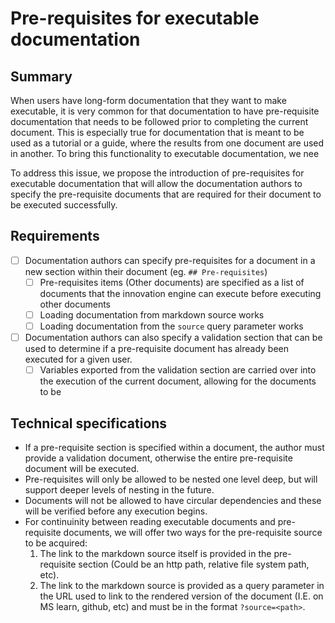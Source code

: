# Pre-requisites for executable documentation

## Summary

When users have long-form documentation that they want to make executable, it is
very common for that documentation to have pre-requisite documentation that needs
to be followed prior to completing the current document. This is especially true
for documentation that is meant to be used as a tutorial or a guide, where the results
from one document are used in another. To bring this functionality to executable
documentation, we nee

To address this issue, we propose the introduction of pre-requisites for executable
documentation that will allow the documentation authors to specify the pre-requisite
documents that are required for their document to be executed successfully.

## Requirements

- [ ] Documentation authors can specify pre-requisites for a document in a new
      section within their document (eg. `## Pre-requisites`)
  - [ ] Pre-requisites items (Other documents) are specified as a list of
        documents that the innovation engine can execute before executing other documents
  - [ ] Loading documentation from markdown source works
  - [ ] Loading documentation from the `source` query parameter works
- [ ] Documentation authors can also specify a validation section that can be
      used to determine if a pre-requisite document has already been executed
      for a given user.
  - [ ] Variables exported from the validation section are carried over into the
        execution of the current document, allowing for the documents to be

## Technical specifications

- If a pre-requisite section is specified within a document, the author must
  provide a validation document, otherwise
  the entire pre-requisite document will be executed.
- Pre-requisites will only be allowed to be nested one level deep, but will
  support deeper levels of nesting in the future.
- Documents will not be allowed to have circular dependencies and these will be
  verified before any execution begins.
- For continuinity between reading executable documents and pre-requisite documents,
  we will offer two ways for the pre-requisite source to be acquired:
  1. The link to the markdown source itself is provided in the pre-requisite
     section (Could be an http path, relative file system path, etc).
  2. The link to the markdown source is provided as a query parameter in the URL
     used to link to the rendered version of the document (I.E. on MS learn,
     github, etc) and must be in the format `?source=<path>`.

